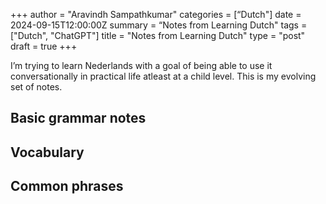 +++
author = "Aravindh Sampathkumar"
categories = [“Dutch"]
date = 2024-09-15T12:00:00Z
summary = “Notes from Learning Dutch"
tags = ["Dutch", "ChatGPT"]
title = "Notes from Learning Dutch"
type = "post"
draft = true
+++

I’m trying to learn Nederlands with a goal of being able to use it conversationally in practical life atleast at a child level. This is my evolving set of notes. 

## Basic grammar notes

## Vocabulary

## Common phrases



